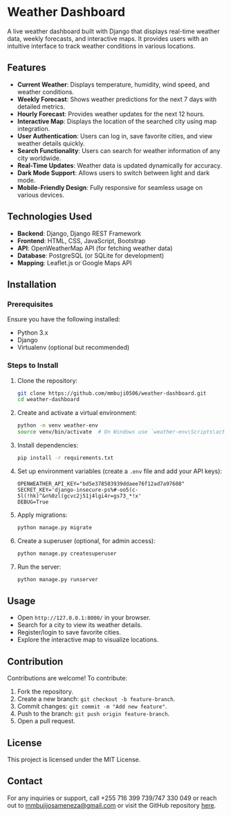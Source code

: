 # Weather Dashboard

A live weather dashboard built with Django that displays real-time weather data, weekly forecasts, and interactive maps. It provides users with an intuitive interface to track weather conditions in various locations.

## Features
- **Current Weather**: Displays temperature, humidity, wind speed, and weather conditions.
- **Weekly Forecast**: Shows weather predictions for the next 7 days with detailed metrics.
- **Hourly Forecast**: Provides weather updates for the next 12 hours.
- **Interactive Map**: Displays the location of the searched city using map integration.
- **User Authentication**: Users can log in, save favorite cities, and view weather details quickly.
- **Search Functionality**: Users can search for weather information of any city worldwide.
- **Real-Time Updates**: Weather data is updated dynamically for accuracy.
- **Dark Mode Support**: Allows users to switch between light and dark mode.
- **Mobile-Friendly Design**: Fully responsive for seamless usage on various devices.

## Technologies Used
- **Backend**: Django, Django REST Framework
- **Frontend**: HTML, CSS, JavaScript, Bootstrap
- **API**: OpenWeatherMap API (for fetching weather data)
- **Database**: PostgreSQL (or SQLite for development)
- **Mapping**: Leaflet.js or Google Maps API

## Installation
### Prerequisites
Ensure you have the following installed:
- Python 3.x
- Django
- Virtualenv (optional but recommended)

### Steps to Install
1. Clone the repository:
   ```bash
   git clone https://github.com/mmbuji0506/weather-dashboard.git
   cd weather-dashboard
   ```
2. Create and activate a virtual environment:
   ```bash
   python -m venv weather-env
   source venv/bin/activate  # On Windows use `weather-env\Scripts\activate`
   ```
3. Install dependencies:
   ```bash
   pip install -r requirements.txt
   ```
4. Set up environment variables (create a `.env` file and add your API keys):
   ```
   OPENWEATHER_API_KEY="bd5e378503939ddaee76f12ad7a97608"
   SECRET_KEY='django-insecure-ps%#-oo5(c-5l(!hk)^&n%0zl(gcvc2j51j4lgi4r=gs73_*!x'
   DEBUG=True
   ```
5. Apply migrations:
   ```bash
   python manage.py migrate
   ```
7. Create a superuser (optional, for admin access):
   ```bash
   python manage.py createsuperuser
   ```
8. Run the server:
   ```bash
   python manage.py runserver
   ```

## Usage
- Open `http://127.0.0.1:8000/` in your browser.
- Search for a city to view its weather details.
- Register/login to save favorite cities.
- Explore the interactive map to visualize locations.

## Contribution
Contributions are welcome! To contribute:
1. Fork the repository.
2. Create a new branch: `git checkout -b feature-branch`.
3. Commit changes: `git commit -m "Add new feature"`.
4. Push to the branch: `git push origin feature-branch`.
5. Open a pull request.

## License
This project is licensed under the MIT License.

## Contact
For any inquiries or support, call +255 716 399 739/747 330 049 or reach out to mmbujijosameneza@gmail.com or visit the GitHub repository [here](https://github.com/mmbuji0506/weather-dashboard).
